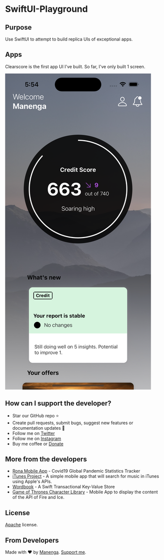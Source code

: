# SwiftUI-Playground

## Purpose
Use SwiftUI to attempt to build replica UIs of exceptional apps.

## Apps
Clearscore is the first app UI I've built. So far, I've only built 1 screen.

![](https://raw.githubusercontent.com/manenga/SwiftUI-Playground/main/Simulator%20Screenshot%20-%20iPhone%2014%20Pro%20-%202023-08-08%20at%2017.54.41.png)

## How can I support the developer?
- Star our GitHub repo ⭐
- Create pull requests, submit bugs, suggest new features or documentation updates 🔧
- Follow me on [Twitter](https://twitter.com/mmungandi)
- Follow me on [Instagram](https://instagram.com/mungandi)
- Buy me coffee or [Donate](https://paypal.me/Mungandi)

## More from the developers
- [Rona Mobile App](https://github.com/manenga/Rona/) - Covid19 Global Pandemic Statistics Tracker
- [iTunes Project](https://github.com/manenga/iTunes-Project) - A simple mobile app that will search for music in iTunes using Apple's APIs.
- [Wordbook](https://github.com/manenga/Wordbook) - A Swift Transactional Key-Value Store
- [Game of Thrones Character Library](https://github.com/manenga/GameOfThrones) - Mobile App to display the content of the API of Fire and Ice.

## License
[Apache](https://github.com/manenga/iTunes-Project/blob/main/LICENSE.txt) license.

## From Developers
Made with ♥ by [Manenga](https://linkedin.com/in/mungandi/). [Support me](https://paypal.me/Mungandi).
